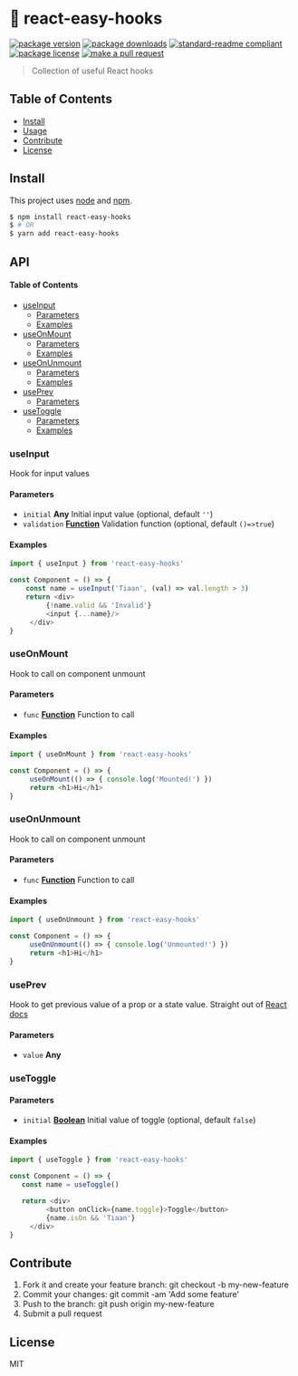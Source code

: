 # 🎣 react-easy-hooks

[![package version](https://img.shields.io/npm/v/react-easy-hooks.svg?style=flat-square)](https://npmjs.org/package/react-easy-hooks)
[![package downloads](https://img.shields.io/npm/dm/react-easy-hooks.svg?style=flat-square)](https://npmjs.org/package/react-easy-hooks)
[![standard-readme compliant](https://img.shields.io/badge/readme%20style-standard-brightgreen.svg?style=flat-square)](https://github.com/RichardLitt/standard-readme)
[![package license](https://img.shields.io/npm/l/react-easy-hooks.svg?style=flat-square)](https://npmjs.org/package/react-easy-hooks)
[![make a pull request](https://img.shields.io/badge/PRs-welcome-brightgreen.svg?style=flat-square)](http://makeapullrequest.com)

> Collection of useful React hooks 

## Table of Contents

-   [Install](#install)
-   [Usage](#usage)
-   [Contribute](#contribute)
-   [License](#License)

## Install

This project uses [node](https://nodejs.org) and [npm](https://www.npmjs.com). 

```sh
$ npm install react-easy-hooks
$ # OR
$ yarn add react-easy-hooks
```

## API

<!-- Generated by documentation.js. Update this documentation by updating the source code. -->

#### Table of Contents

-   [useInput](#useinput)
    -   [Parameters](#parameters)
    -   [Examples](#examples)
-   [useOnMount](#useonmount)
    -   [Parameters](#parameters-1)
    -   [Examples](#examples-1)
-   [useOnUnmount](#useonunmount)
    -   [Parameters](#parameters-2)
    -   [Examples](#examples-2)
-   [usePrev](#useprev)
    -   [Parameters](#parameters-3)
-   [useToggle](#usetoggle)
    -   [Parameters](#parameters-4)
    -   [Examples](#examples-3)

### useInput

Hook for input values

#### Parameters

-   `initial` **Any** Initial input value (optional, default `''`)
-   `validation` **[Function](https://developer.mozilla.org/docs/Web/JavaScript/Reference/Statements/function)** Validation function (optional, default `()=>true`)

#### Examples

```javascript
import { useInput } from 'react-easy-hooks'

const Component = () => {
    const name = useInput('Tiaan', (val) => val.length > 3)
    return <div>
         {!name.valid && 'Invalid'}
         <input {...name}/>
     </div>
}
```

### useOnMount

Hook to call on component unmount

#### Parameters

-   `func` **[Function](https://developer.mozilla.org/docs/Web/JavaScript/Reference/Statements/function)** Function to call

#### Examples

```javascript
import { useOnMount } from 'react-easy-hooks'

const Component = () => {
     useOnMount(() => { console.log('Mounted!') })
     return <h1>Hi</h1>
}
```

### useOnUnmount

Hook to call on component unmount

#### Parameters

-   `func` **[Function](https://developer.mozilla.org/docs/Web/JavaScript/Reference/Statements/function)** Function to call

#### Examples

```javascript
import { useOnUnmount } from 'react-easy-hooks'

const Component = () => {
     useOnUnmount(() => { console.log('Unmounted!') })
     return <h1>Hi</h1>
}
```

### usePrev

Hook to get previous value of a prop or a state value.
Straight out of [React docs](https://reactjs.org/docs/hooks-faq.html#how-to-get-the-previous-props-or-state)

#### Parameters

-   `value` **Any** 

### useToggle

#### Parameters

-   `initial` **[Boolean](https://developer.mozilla.org/docs/Web/JavaScript/Reference/Global_Objects/Boolean)** Initial value of toggle (optional, default `false`)

#### Examples

```javascript
import { useToggle } from 'react-easy-hooks'

const Component = () => {
   const name = useToggle()

   return <div>
         <button onClick={name.toggle}>Toggle</button>
         {name.isOn && 'Tiaan'}
     </div>
}
```

## Contribute

1.  Fork it and create your feature branch: git checkout -b my-new-feature
2.  Commit your changes: git commit -am 'Add some feature'
3.  Push to the branch: git push origin my-new-feature 
4.  Submit a pull request

## License

MIT
    
